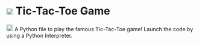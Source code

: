 # <img alt="Python" width="18px" src="https://cdn-icons-png.flaticon.com/512/2991/2991606.png"> Tic-Tac-Toe Game
<img alt="Python" width="18px" src="https://emojis.slackmojis.com/emojis/images/1450319444/32/python.png?1450319444"> A Python file to play the famous Tic-Tac-Toe game!
Launch the code by using a Python Interpreter.

